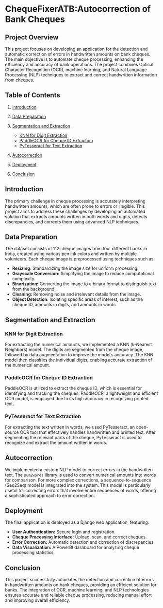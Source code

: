# ChequeFixerATB:Autocorrection of Bank Cheques

## Project Overview
This project focuses on developing an application for the detection and automatic correction of errors in handwritten amounts on bank cheques. The main objective is to automate cheque processing, enhancing the efficiency and accuracy of bank operations. The project combines Optical Character Recognition (OCR), machine learning, and Natural Language Processing (NLP) techniques to extract and correct handwritten information from cheques.

## Table of Contents
1. [Introduction](#introduction)
2. [Data Preparation](#data-preparation)
3. [Segmentation and Extraction](#segmentation-and-extraction)
   - [KNN for Digit Extraction](#knn-for-digit-extraction)
   - [PaddleOCR for Cheque ID Extraction](#paddleocr-for-cheque-id-extraction)
   - [PyTesseract for Text Extraction](#pytesseract-for-text-extraction)
4. [Autocorrection](#autocorrection)

5. [Deployment](#deployment)
6. [Conclusion](#conclusion)

## Introduction
The primary challenge in cheque processing is accurately interpreting handwritten amounts, which are often prone to errors or illegible. This project aims to address these challenges by developing an automated solution that extracts amounts written in both words and digits, detects discrepancies, and corrects them using advanced NLP techniques.

## Data Preparation
The dataset consists of 112 cheque images from four different banks in India, created using various pen ink colors and written by multiple volunteers. Each cheque image is preprocessed using techniques such as:
- **Resizing:** Standardizing the image size for uniform processing.
- **Grayscale Conversion:** Simplifying the image to reduce computational complexity.
- **Binarization:** Converting the image to a binary format to distinguish text from the background.
- **Cleaning:** Removing noise and irrelevant details from the image.
- **Object Detection:** Isolating specific areas of interest, such as the cheque ID, amounts in digits, and amounts in words.

## Segmentation and Extraction
### KNN for Digit Extraction
For extracting the numerical amounts, we implemented a KNN (k-Nearest Neighbors) model. The digits are segmented from the cheque image, followed by data augmentation to improve the model’s accuracy. The KNN model then classifies the individual digits, enabling accurate extraction of the numerical amount.

### PaddleOCR for Cheque ID Extraction
PaddleOCR is utilized to extract the cheque ID, which is essential for identifying and tracking the cheques. PaddleOCR, a lightweight and efficient OCR model, is employed due to its high accuracy in recognizing printed text.

### PyTesseract for Text Extraction
For extracting the text written in words, we used PyTesseract, an open-source OCR tool that effectively handles handwritten and printed text. After segmenting the relevant parts of the cheque, PyTesseract is used to recognize and extract the amount written in words.

## Autocorrection

We implemented a custom NLP model to correct errors in the handwritten text. The `num2words` library is used to convert numerical amounts into words for comparison. For more complex corrections, a sequence-to-sequence (Seq2Seq) model is integrated into the system. This model is particularly useful for correcting errors that involve entire sequences of words, offering a sophisticated approach to error correction.


## Deployment
The final application is deployed as a Django web application, featuring:
- **User Authentication:** Secure login and registration.
- **Cheque Processing Interface:** Upload, scan, and correct cheques.
- **Error Correction:** Automatic detection and correction of discrepancies.
- **Data Visualization:** A PowerBI dashboard for analyzing cheque processing statistics.

## Conclusion
This project successfully automates the detection and correction of errors in handwritten amounts on bank cheques, providing an efficient solution for banks. The integration of OCR, machine learning, and NLP technologies ensures accurate and reliable cheque processing, reducing manual effort and improving overall efficiency.

